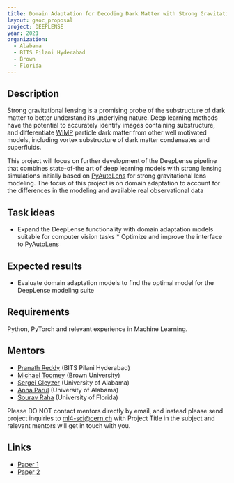 ```yaml
---
title: Domain Adaptation for Decoding Dark Matter with Strong Gravitational Lensing 
layout: gsoc_proposal
project: DEEPLENSE
year: 2021
organization:
  - Alabama
  - BITS Pilani Hyderabad
  - Brown
  - Florida
---
```


## Description

Strong gravitational lensing is a promising probe of the substructure of dark matter to better understand its underlying nature. Deep learning methods have the potential to accurately identify images containing substructure, and differentiate [WIMP](https://en.wikipedia.org/wiki/Weakly_interacting_massive_particles) particle dark matter from other well motivated models, including vortex substructure of dark matter condensates and superfluids.

This project will focus on further development of the DeepLense pipeline that combines state-of-the art of deep learning models with strong lensing simulations initially based on [PyAutoLens](https://github.com/Jammy2211/PyAutoLens) for strong gravitational lens modeling. The focus of this project is on domain adaptation to account for the differences in the modeling and available real observational data

## Task ideas
 * Expand the DeepLense functionality with domain adaptation models suitable for computer vision tasks * Optimize and improve the interface to PyAutoLens

## Expected results
 *  Evaluate domain adaptation models to find the optimal model for the DeepLense modeling suite 

## Requirements
Python, PyTorch and relevant experience in Machine Learning. 

## Mentors
  * [Pranath Reddy](mailto:ml4-sci@cern.ch) (BITS Pilani Hyderabad)
  * [Michael Toomey](mailto:ml4-sci@cern.ch) (Brown University)
  * [Sergei Gleyzer](mailto:ml4-sci@cern.ch) (University of Alabama)
  * [Anna Parul](mailto:ml4-sci@cern.ch) (University of Alabama)
  * [Sourav Raha](mailto:ml4-sci@cern.ch) (University of Florida)

Please DO NOT contact mentors directly by email, and instead please send project inquiries to [ml4-sci@cern.ch](mailto:ml4-sci@cern.ch) with Project Title in the subject and relevant mentors will get in touch with you. 


## Links
  * [Paper 1](https://arxiv.org/abs/2008.12731)
  * [Paper 2](https://arxiv.org/abs/1909.07346)
  